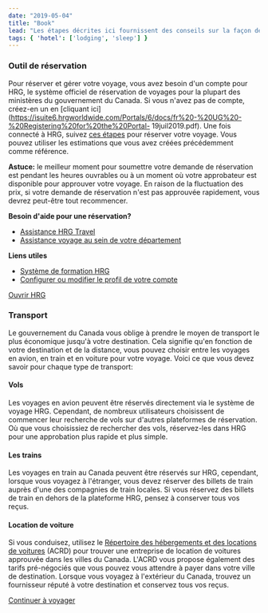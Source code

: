 ```yaml
---
date: "2019-05-04"
title: "Book"
lead: "Les étapes décrites ici fournissent des conseils sur la façon de réserver votre voyage une fois que vous avez obtenu l'approbation. Ce guide ne prend en charge que les départements qui utilisent actuellement HRG pour réserver des voyages. Nous avons également inclus d'autres sites Web gouvernementaux pour la réservation de transports et d'hébergement qui ne peuvent pas être réservés sur HRG."
tags: { 'hotel': ['lodging', 'sleep'] }
---
```

<article class="content-left col-xs-12 col-sm-12 col-md-12">

<div class="card px-4 pt-4 my-4 bg-light">
    <div class="row">
        <div class="col-sm-8">

### Outil de réservation

Pour réserver et gérer votre voyage, vous avez besoin d'un compte pour HRG, le système officiel de réservation de voyages pour la plupart des ministères du gouvernement du Canada. Si vous n'avez pas de compte, créez-en un en [cliquant ici](https://isuite6.hrgworldwide.com/Portals/6/docs/fr%20-%20UG%20-%20Registering%20for%20the%20Portal- 19juil2019.pdf).
Une fois connecté à HRG, suivez [ces étapes](https://isuite6.hrgworldwide.com/Portals/6/frG%20FULL%20-%20Available%20resources%20for%20travellers%20and%20travel%20arrangers_.pdf ) pour réserver votre voyage. Vous pouvez utiliser les estimations que vous avez créées précédemment comme référence.

**Astuce:** le meilleur moment pour soumettre votre demande de réservation est pendant les heures ouvrables ou à un moment où votre approbateur est disponible pour approuver votre voyage. En raison de la fluctuation des prix, si votre demande de réservation n'est pas approuvée rapidement, vous devrez peut-être tout recommencer.

**Besoin d'aide pour une réservation?**
- [Assistance HRG Travel](https://isuite6.hrgworldwide.com/gcportal/fr-ca/contact.aspx)
- [Assistance voyage au sein de votre département](https://isuite6.hrgworldwide.com/gcportal/fr-ca/contact/departmentalcontacts.aspx)

**Liens utiles**
- [Système de formation HRG](https://isuite6.hrgworldwide.com/gcportal/fr-ca/support/training.aspx)
- [Configurer ou modifier le profil de votre compte](https://isuite6.hrgworldwide.com/gcportal/fr-ca/sts.aspx)
        </div>
        <div class="col-sm-4">
            <p class="text-center"> <a href="https://isuite6.hrgworldwide.com/gcportal/STS/tabid/291/language/fr-CA/Default.aspx?returnurl=%2fgcportal%2fen-ca%2fhome.aspx"  class="btn btn-primary my-4 px-4" target="_blank">Ouvrir HRG </a> </p>
        </div>
    </div>
</div>


<div class="card p-4 my-4 bg-light">
    <div class="row">
        <div class="col-sm-8">

### Transport
Le gouvernement du Canada vous oblige à prendre le moyen de transport le plus économique jusqu'à votre destination. Cela signifie qu'en fonction de votre destination et de la distance, vous pouvez choisir entre les voyages en avion, en train et en voiture pour votre voyage. Voici ce que vous devez savoir pour chaque type de transport:

#### Vols
Les voyages en avion peuvent être réservés directement via le système de voyage HRG. Cependant, de nombreux utilisateurs choisissent de commencer leur recherche de vols sur d'autres plateformes de réservation. Où que vous choisissiez de rechercher des vols, réservez-les dans HRG pour une approbation plus rapide et plus simple.

#### Les trains
Les voyages en train au Canada peuvent être réservés sur HRG, cependant, lorsque vous voyagez à l'étranger, vous devez réserver des billets de train auprès d'une des compagnies de train locales. Si vous réservez des billets de train en dehors de la plateforme HRG, pensez à conserver tous vos reçus.

#### Location de voiture
Si vous conduisez, utilisez le [Répertoire des hébergements et des locations de voitures](https://rehelv-acrd.tpsgc-pwgsc.gc.ca/acrds/index-fra.aspx) (ACRD) pour trouver une entreprise de location de voitures approuvée dans les villes du Canada. L'ACRD vous propose également des tarifs pré-négociés que vous pouvez vous attendre à payer dans votre ville de destination. Lorsque vous voyagez à l'extérieur du Canada, trouvez un fournisseur réputé à votre destination et conservez tous vos reçus.
        </div>
        <div class="col-sm-4">
        </div>
    </div>
</div>

<p class="text-center">
    <a href="/fr/travel" class="btn btn-outline-primary my-4 px-4"> Continuer à voyager </a>
</p>

</article>